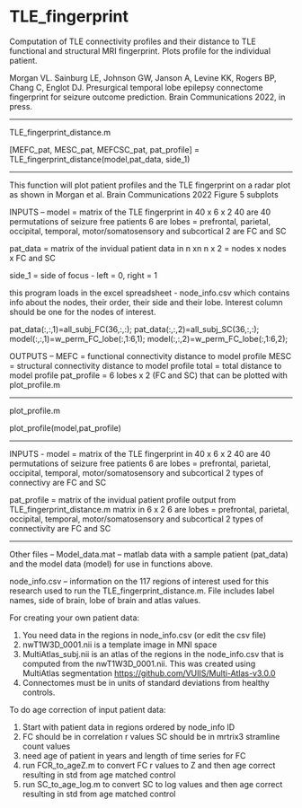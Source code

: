 # TLE_fingerprint
Computation of TLE connectivity profiles and their distance to TLE functional and structural MRI fingerprint. Plots profile for the individual patient.

Morgan VL. Sainburg LE, Johnson GW, Janson A, Levine KK, Rogers BP, Chang C, Englot DJ. Presurgical temporal lobe epilepsy connectome fingerprint for seizure outcome prediction. Brain Communications 2022, in press.

__________________________________________________________________________________
TLE_fingerprint_distance.m

[MEFC_pat, MESC_pat, MEFCSC_pat, pat_profile] = TLE_fingerprint_distance(model,pat_data, side_1)

___________________________________________________________________________________
This function will plot patient profiles and the TLE fingerprint on a radar plot as shown in Morgan et al. Brain Communications 2022 Figure 5 subplots

INPUTS – 
model = matrix of the TLE fingerprint in 40 x 6 x 2
	40 are 40 permutations of seizure free patients
	6 are lobes = prefrontal, parietal, occipital, temporal,
	motor/somatosensory and subcortical
	2 are FC and SC

pat_data = matrix of the invidual patient data in n xn n x 2 = nodes x nodes x FC and SC

side_1 = side of focus - left = 0, right = 1

this program loads in the excel spreadsheet - node_info.csv which contains info about the nodes, their order, their side and their lobe. Interest column should be one for the nodes of interest.

pat_data(:,:,1)=all_subj_FC(36,:,:);
pat_data(:,:,2)=all_subj_SC(36,:,:);
model(:,:,1)=w_perm_FC_lobe(:,1:6,1);
model(:,:,2)=w_perm_FC_lobe(:,1:6,2);

OUTPUTS –
MEFC = functional connectivity distance to model profile
MESC = structural connectivity distance to model profile
total = total distance to model profile
pat_profile = 6 lobes x 2 (FC and SC) that can be plotted with plot_profile.m 
___________________________________________________________________________________________

plot_profile.m

plot_profile(model,pat_profile)
_______________________________________________________________________________________________

INPUTS - 
model = matrix of the TLE fingerprint in 40 x 6 x 2
	40 are 40 permutations of seizure free patients
	6 are lobes = prefrontal, parietal, occipital, temporal,
	motor/somatosensory and subcortical
	2 types of connectivy are FC and SC

pat_profile = matrix of the invidual patient profile output from TLE_fingerprint_distance.m matrix in 6 x 2
	6 are lobes = prefrontal, parietal, occipital, temporal, motor/somatosensory and subcortical
	2 types of connectivity are FC and SC

___________________________________________________________________________________________

Other files – 
Model_data.mat – matlab data with a sample patient (pat_data) and the model data (model) for use in functions above.

node_info.csv – information on the 117 regions of interest used for this research used to run the TLE_fingerprint_distance.m. File includes label names, side of brain, lobe of brain and atlas values.

For creating your own patient data:
1.	You need data in the regions in node_info.csv (or edit the csv file)
2.	nwT1W3D_0001.nii is a template image in MNI space
3.	MultiAtlas_subj.nii is an atlas of the regions in the node_info.csv that is computed from the nwT1W3D_0001.nii. This was created using MultiAtlas segmentation 
	https://github.com/VUIIS/Multi-Atlas-v3.0.0
4.	Connectomes must be in units of standard deviations from healthy controls. 

To do age correction of input patient data:
1. 	Start with patient data in regions ordered by node_info ID
2. 	FC should be in correlation r values
	SC should be in mrtrix3 stramline count values
3.	need age of patient in years and length of time series for FC
4.	run FCR_to_ageZ.m to convert FC r values to Z and then age correct resulting in std from age matched control
5.	run SC_to_age_log.m to convert SC to log values and then age correct resulting in std from age matched control 	

